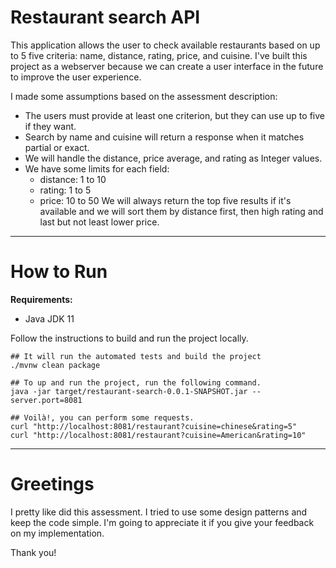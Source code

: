 # Restaurant search API

This application allows the user to check available restaurants based on up to 5 five criteria: name, distance, rating, price, and cuisine. I've built this project as a webserver because we can create a user interface in the future to improve the user experience.

I made some assumptions based on the assessment description:
* The users must provide at least one criterion, but they can use up to five if they want.
* Search by name and cuisine will return a response when it matches partial or exact.
* We will handle the distance, price average, and rating as Integer values.
* We have some limits for each field:
  * distance: 1 to 10
  * rating: 1 to 5
  * price: 10 to 50
We will always return the top five results if it's available and we will sort them by distance first, then high rating and last but not least lower price.
---
# How to Run

**Requirements:**
* Java JDK 11

Follow the instructions to build and run the project locally.

```shell
## It will run the automated tests and build the project
./mvnw clean package

## To up and run the project, run the following command.
java -jar target/restaurant-search-0.0.1-SNAPSHOT.jar --server.port=8081

## Voilà!, you can perform some requests.
curl "http://localhost:8081/restaurant?cuisine=chinese&rating=5"
curl "http://localhost:8081/restaurant?cuisine=American&rating=10"          
```
---
# Greetings

I pretty like did this assessment. I tried to use some design patterns and keep the code simple.
I'm going to appreciate it if you give your feedback on my implementation.

Thank you!
